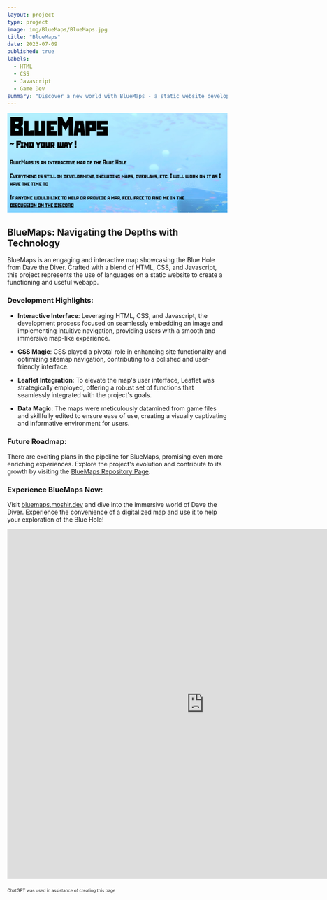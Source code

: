 ```yaml
---
layout: project
type: project
image: img/BlueMaps/BlueMaps.jpg
title: "BlueMaps"
date: 2023-07-09
published: true
labels:
  - HTML
  - CSS
  - Javascript
  - Game Dev
summary: "Discover a new world with BlueMaps - a static website developed with a blend of languages to provide an interactive map for the game Dave the Diver."
---
```

<div class="text-center p-4">
  <img width="700px" src="../img/BlueMaps/About.png" class="img-thumbnail" >
</div>

## BlueMaps: Navigating the Depths with Technology

BlueMaps is an engaging and interactive map showcasing the Blue Hole from Dave the Diver. Crafted with a blend of HTML, CSS, and Javascript, this project represents the use of languages on a static website to create a functioning and useful webapp.

### Development Highlights:

- **Interactive Interface**: Leveraging HTML, CSS, and Javascript, the development process focused on seamlessly embedding an image and implementing intuitive navigation, providing users with a smooth and immersive map-like experience.

- **CSS Magic**: CSS played a pivotal role in enhancing site functionality and optimizing sitemap navigation, contributing to a polished and user-friendly interface.

- **Leaflet Integration**: To elevate the map's user interface, Leaflet was strategically employed, offering a robust set of functions that seamlessly integrated with the project's goals.

- **Data Magic**: The maps were meticulously datamined from game files and skillfully edited to ensure ease of use, creating a visually captivating and informative environment for users.

### Future Roadmap:

There are exciting plans in the pipeline for BlueMaps, promising even more enriching experiences. Explore the project's evolution and contribute to its growth by visiting the [BlueMaps Repository Page](https://github.com/MoshirMoshir/BlueMaps).

### Experience BlueMaps Now:

Visit [bluemaps.moshir.dev](https://bluemaps.moshir.dev/) and dive into the immersive world of Dave the Diver. Experience the convenience of a digitalized map and use it to help your exploration of the Blue Hole!

<div class="text-center p-4">
  <embed src="https://bluemaps.moshir.dev/map.html" style="width:900px; height: 800px;">
</div>


<sub><sup>ChatGPT was used in assistance of creating this page</sup></sub>